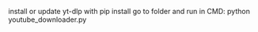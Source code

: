 install or update yt-dlp with pip install
go to folder and
run in CMD: python youtube_downloader.py
